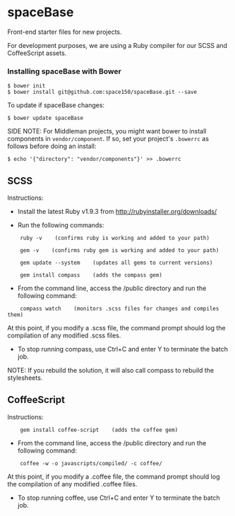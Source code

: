 spaceBase
=========

Front-end starter files for new projects.

For development purposes, we are using a Ruby compiler for our SCSS and CoffeeScript assets.

### Installing spaceBase with Bower

    $ bower init
    $ bower install git@github.com:space150/spaceBase.git --save

To update if spaceBase changes:
    
    $ bower update spaceBase

SIDE NOTE: For Middleman projects, you might want bower to install components in `vendor/component`. If so, set your project's `.bowerrc` as follows before doing an install:

    $ echo '{"directory": "vendor/components"}' >> .bowerrc

## SCSS

Instructions:

- Install the latest Ruby v1.9.3 from http://rubyinstaller.org/downloads/

- Run the following commands:

```shell
    ruby -v    (confirms ruby is working and added to your path)

    gem -v    (confirms ruby gem is working and added to your path)

    gem update --system    (updates all gems to current versions)

    gem install compass    (adds the compass gem)
```

- From the command line, access the /public directory and run the following command:

```shell
    compass watch    (monitors .scss files for changes and compiles them)
```

At this point, if you modify a .scss file, the command prompt should log the compilation of any modified .scss files.

- To stop running compass, use Ctrl+C and enter Y to terminate the batch job.

NOTE: If you rebuild the solution, it will also call compass to rebuild the stylesheets.

## CoffeeScript

Instructions:

```shell
    gem install coffee-script    (adds the coffee gem)
```

- From the command line, access the /public directory and run the following command:

```shell
    coffee -w -o javascripts/compiled/ -c coffee/
```

At this point, if you modify a .coffee file, the command prompt should log the compilation of any modified .coffee files.

- To stop running coffee, use Ctrl+C and enter Y to terminate the batch job.
